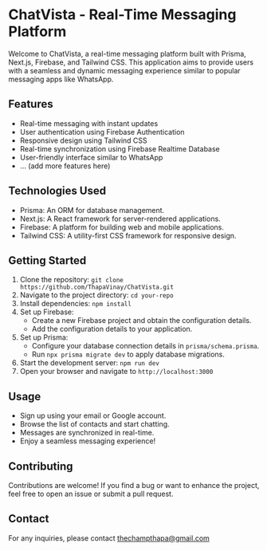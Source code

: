 # ChatVista - Real-Time Messaging Platform

Welcome to ChatVista, a real-time messaging platform built with Prisma, Next.js, Firebase, and Tailwind CSS. This application aims to provide users with a seamless and dynamic messaging experience similar to popular messaging apps like WhatsApp.

## Features

- Real-time messaging with instant updates
- User authentication using Firebase Authentication
- Responsive design using Tailwind CSS
- Real-time synchronization using Firebase Realtime Database
- User-friendly interface similar to WhatsApp
- ... (add more features here)

## Technologies Used

- Prisma: An ORM for database management.
- Next.js: A React framework for server-rendered applications.
- Firebase: A platform for building web and mobile applications.
- Tailwind CSS: A utility-first CSS framework for responsive design.

## Getting Started

1. Clone the repository: `git clone https://github.com/ThapaVinay/ChatVista.git`
2. Navigate to the project directory: `cd your-repo`
3. Install dependencies: `npm install`
4. Set up Firebase:
   - Create a new Firebase project and obtain the configuration details.
   - Add the configuration details to your application.
5. Set up Prisma:
   - Configure your database connection details in `prisma/schema.prisma`.
   - Run `npx prisma migrate dev` to apply database migrations.
6. Start the development server: `npm run dev`
7. Open your browser and navigate to `http://localhost:3000`

## Usage

- Sign up using your email or Google account.
- Browse the list of contacts and start chatting.
- Messages are synchronized in real-time.
- Enjoy a seamless messaging experience!

## Contributing

Contributions are welcome! If you find a bug or want to enhance the project, feel free to open an issue or submit a pull request.

## Contact

For any inquiries, please contact thechampthapa@gmail.com
